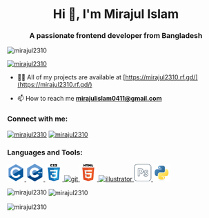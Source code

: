 <h1 align="center">Hi 👋, I'm Mirajul Islam</h1>
<h3 align="center">A passionate frontend developer from Bangladesh</h3>

<p align="left"> <img src="https://komarev.com/ghpvc/?username=mirajul2310&label=Profile%20views&color=0e75b6&style=flat" alt="mirajul2310" /> </p>

<p align="left"> <a href="https://github.com/ryo-ma/github-profile-trophy"><img src="https://github-profile-trophy.vercel.app/?username=mirajul2310" alt="mirajul2310" /></a> </p>

- 👨‍💻 All of my projects are available at [https://mirajul2310.rf.gd/](https://mirajul2310.rf.gd/)

- 📫 How to reach me **mirajulislam0411@gmail.com**

<h3 align="left">Connect with me:</h3>
<p align="left">
<a href="https://linkedin.com/in/mirajul2310" target="blank"><img align="center" src="https://raw.githubusercontent.com/rahuldkjain/github-profile-readme-generator/master/src/images/icons/Social/linked-in-alt.svg" alt="mirajul2310" height="30" width="40" /></a>
<a href="https://fb.com/mirajul2310" target="blank"><img align="center" src="https://raw.githubusercontent.com/rahuldkjain/github-profile-readme-generator/master/src/images/icons/Social/facebook.svg" alt="mirajul2310" height="30" width="40" /></a>
</p>

<h3 align="left">Languages and Tools:</h3>
<p align="left"> <a href="https://www.cprogramming.com/" target="_blank" rel="noreferrer"> <img src="https://raw.githubusercontent.com/devicons/devicon/master/icons/c/c-original.svg" alt="c" width="40" height="40"/> </a> <a href="https://www.w3schools.com/cpp/" target="_blank" rel="noreferrer"> <img src="https://raw.githubusercontent.com/devicons/devicon/master/icons/cplusplus/cplusplus-original.svg" alt="cplusplus" width="40" height="40"/> </a> <a href="https://www.w3schools.com/css/" target="_blank" rel="noreferrer"> <img src="https://raw.githubusercontent.com/devicons/devicon/master/icons/css3/css3-original-wordmark.svg" alt="css3" width="40" height="40"/> </a> <a href="https://git-scm.com/" target="_blank" rel="noreferrer"> <img src="https://www.vectorlogo.zone/logos/git-scm/git-scm-icon.svg" alt="git" width="40" height="40"/> </a> <a href="https://www.w3.org/html/" target="_blank" rel="noreferrer"> <img src="https://raw.githubusercontent.com/devicons/devicon/master/icons/html5/html5-original-wordmark.svg" alt="html5" width="40" height="40"/> </a> <a href="https://www.adobe.com/in/products/illustrator.html" target="_blank" rel="noreferrer"> <img src="https://www.vectorlogo.zone/logos/adobe_illustrator/adobe_illustrator-icon.svg" alt="illustrator" width="40" height="40"/> </a> <a href="https://www.photoshop.com/en" target="_blank" rel="noreferrer"> <img src="https://raw.githubusercontent.com/devicons/devicon/master/icons/photoshop/photoshop-line.svg" alt="photoshop" width="40" height="40"/> </a> <a href="https://www.python.org" target="_blank" rel="noreferrer"> <img src="https://raw.githubusercontent.com/devicons/devicon/master/icons/python/python-original.svg" alt="python" width="40" height="40"/> </a> </p>

<p><img align="left" src="https://github-readme-stats.vercel.app/api/top-langs?username=mirajul2310&show_icons=true&locale=en&layout=compact" alt="mirajul2310" /></p>

<p>&nbsp;<img align="center" src="https://github-readme-stats.vercel.app/api?username=mirajul2310&show_icons=true&locale=en" alt="mirajul2310" /></p>

<p><img align="center" src="https://github-readme-streak-stats.herokuapp.com/?user=mirajul2310&" alt="mirajul2310" /></p>
